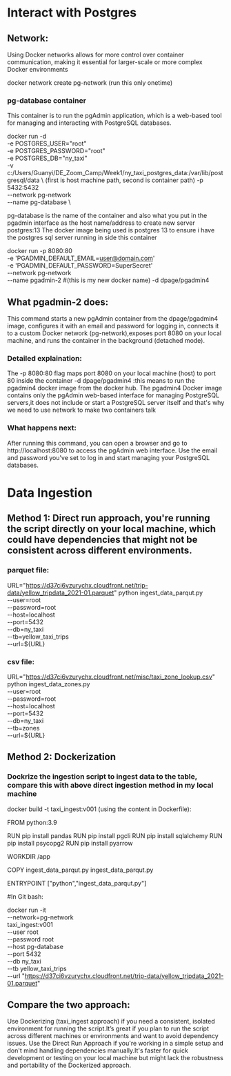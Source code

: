 # Interact with Postgres

## Network:
Using Docker networks allows for more control over container communication, making it essential for larger-scale or more complex Docker environments

docker network create pg-network (run this only onetime)

### pg-database container
This container is to run the pgAdmin application, which is a web-based tool for managing and interacting with PostgreSQL databases.

docker run -d \
  -e POSTGRES_USER="root" \
  -e POSTGRES_PASSWORD="root" \
  -e POSTGRES_DB="ny_taxi" \
  -v c:/Users/Guanyi/DE_Zoom_Camp/Week1/ny_taxi_postgres_data:/var/lib/postgresql/data \ (first is host machine path, second is container path)
  -p 5432:5432 \
  --network pg-network \
  --name pg-database \ 
  
pg-database is the name of the container and also what you put in the pgadmin interface as the host name/address to create new server
postgres:13  The docker image being used is postgres 13 to ensure i have the postgres sql server running in side this container

docker run -p 8080:80 \
    -e 'PGADMIN_DEFAULT_EMAIL=user@domain.com' \
    -e 'PGADMIN_DEFAULT_PASSWORD=SuperSecret' \
    --network pg-network  \
    --name pgadmin-2 \#(this is my new docker name)
    -d dpage/pgadmin4 

## What pgadmin-2 does: 
 This command starts a new pgAdmin container from the dpage/pgadmin4 image, configures it with an email and password for logging in, connects it to a custom Docker network (pg-network),exposes port 8080 on your local machine, and runs the container in the background (detached mode).

### Detailed explaination:
 The -p 8080:80 flag maps port 8080 on your local machine (host) to port 80 inside the container
 -d dpage/pgadmin4 :this means to run the pgadmin4 docker image from the docker hub. The pgadmin4 Docker image contains only the pgAdmin web-based  interface for managing PostgreSQL servers,it does not include or start a PostgreSQL server itself and that's why we need to use network to make two containers talk

 ### What happens next: 
  After running this command, you can open a browser and go to http://localhost:8080 to access the pgAdmin web interface. 
  Use the email and password you've set to log in and start managing your PostgreSQL databases.

# Data Ingestion

## Method 1: Direct run approach, you're running the script directly on your local machine, which could have dependencies that might not be consistent across different environments.

### parquet file:
URL="https://d37ci6vzurychx.cloudfront.net/trip-data/yellow_tripdata_2021-01.parquet"
python ingest_data_parqut.py \
    --user=root \
    --password=root \
    --host=localhost \
    --port=5432 \
    --db=ny_taxi \
    --tb=yellow_taxi_trips \
    --url=${URL}

### csv file:

URL="https://d37ci6vzurychx.cloudfront.net/misc/taxi_zone_lookup.csv"
python ingest_data_zones.py \
    --user=root \
    --password=root \
    --host=localhost \
    --port=5432 \
    --db=ny_taxi \
    --tb=zones \
    --url=${URL}


## Method 2: Dockerization
### Dockrize the ingestion script to ingest data to the table, compare this with above direct ingestion method in my local machine

docker build -t taxi_ingest:v001 (using the content in Dockerfile):

FROM python:3.9

RUN pip install pandas
RUN pip install pgcli
RUN pip install sqlalchemy
RUN pip install psycopg2
RUN pip install  pyarrow

WORKDIR /app

COPY ingest_data_parqut.py ingest_data_parqut.py

ENTRYPOINT ["python","ingest_data_parqut.py"]

#In Git bash:

docker run -it \
  --network=pg-network \
    taxi_ingest:v001 \
    --user root \
    --password root \
    --host pg-database \
    --port 5432 \
    --db ny_taxi \
    --tb yellow_taxi_trips \
    --url "https://d37ci6vzurychx.cloudfront.net/trip-data/yellow_tripdata_2021-01.parquet"

## Compare the two approach:

Use Dockerizing (taxi_ingest approach) if you need a consistent, isolated environment for running the script.It’s great if you plan to run the script across different machines or environments and want to avoid dependency issues.
Use the Direct Run Approach if you're working in a simple setup and don't mind handling dependencies manually.It's faster for quick development or testing on your local machine but might lack the robustness and portability of the Dockerized approach.
